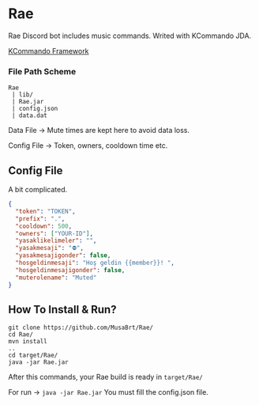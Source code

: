 # Rae
Rae Discord bot includes music commands. Writed with KCommando JDA.

[KCommando Framework](https://github.com/MusaBrt/KCommando)

### File Path Scheme
```
Rae
 | lib/
 | Rae.jar
 | config.json
 | data.dat
```
Data File -> Mute times are kept here to avoid data loss.

Config File -> Token, owners, cooldown time etc.

## Config File

A bit complicated.

```json
{
  "token": "TOKEN",
  "prefix": ".",
  "cooldown": 500,
  "owners": ["YOUR-ID"],
  "yasaklikelimeler": "",
  "yasakmesaji": "⛔",
  "yasakmesajigonder": false,
  "hosgeldinmesaji": "Hoş geldin {{member}}! ",
  "hosgeldinmesajigonder": false,
  "muterolename": "Muted"
}

```

## How To Install & Run?

```
git clone https://github.com/MusaBrt/Rae/
cd Rae/
mvn install
..
cd target/Rae/
java -jar Rae.jar
```
After this commands, your Rae build is ready in `target/Rae/`

For run -> `java -jar Rae.jar`
You must fill the config.json file. 

